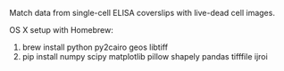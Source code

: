 Match data from single-cell ELISA coverslips with live-dead cell images.

OS X setup with Homebrew:

1. brew install python py2cairo geos libtiff
2. pip install numpy scipy matplotlib pillow shapely pandas tifffile ijroi
